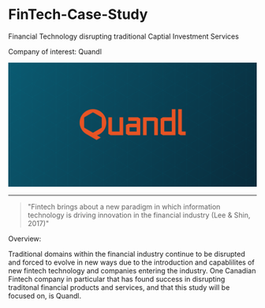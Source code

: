 # FinTech-Case-Study
Financial Technology disrupting traditional Captial Investment Services 

Company of interest: Quandl 

![](quandl_logo.png)

---

> "Fintech brings about a new paradigm in which information technology is
driving innovation in the financial industry (Lee & Shin, 2017)"

Overview: 

Traditional domains within the financial industry continue to be disrupted and forced to evolve in new ways due to the introduction and capablilites of new fintech technology and companies entering the industry. One Canadian Fintech company in particular that has found success in disrupting traditonal financial products and services, and that this study will be focused on, is Quandl. 




